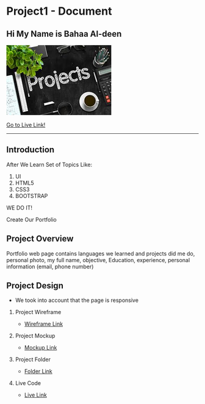 # Project1 - Document
## Hi My Name is **Bahaa Al-deen**
![Markdown Logo](./image/images.jpg)

[Go to Live Link!](https://bahaa12edeen.github.io/Project1/)

***
## Introduction
After We Learn Set of Topics Like:

1. UI
1. HTML5
1. CSS3
1. BOOTSTRAP

WE DO IT!

Create Our Portfolio

## Project Overview

Portfolio web page contains languages we learned and projects did me do,  personal photo,  my full name, objective, Education, experience, personal information (email, phone number)

## Project Design

* We took into account that the page is responsive

1. Project Wireframe
   * [Wireframe Link](https://github.com/bahaa12edeen/Project1/blob/main/mockup/wirframe-%231.pdf)

1. Project Mockup
   * [Mockup Link](https://github.com/bahaa12edeen/Project1/blob/main/mockup/mockup-%231.pdf)

1. Project Folder
   * [Folder Link](https://github.com/bahaa12edeen/Project1.git)

1. Live Code
   * [Live Link](https://bahaa12edeen.github.io/Project1/)